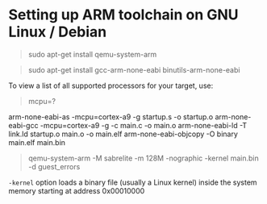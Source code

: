 
# Setting up ARM toolchain on GNU Linux / Debian

> sudo apt-get install qemu-system-arm 

> sudo apt-get install gcc-arm-none-eabi binutils-arm-none-eabi

To view a list of all supported processors for your target, use:

> mcpu=?

arm-none-eabi-as -mcpu=cortex-a9 -g startup.s -o startup.o
arm-none-eabi-gcc -mcpu=cortex-a9 -g -c main.c -o main.o
arm-none-eabi-ld -T link.ld startup.o main.o -o main.elf
arm-none-eabi-objcopy -O binary main.elf main.bin


> qemu-system-arm -M sabrelite -m 128M -nographic -kernel main.bin -d guest_errors

`-kernel` option loads a binary file (usually a Linux kernel) inside the system
memory starting at address 0x00010000
